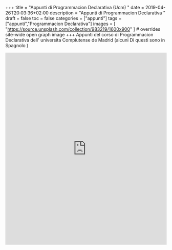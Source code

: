 +++
title = "Appunti di Programmacion Declarativa (Ucm) "
date = 2019-04-26T20:03:36+02:00
description = "Appunti di Programmacion Declarativa "
draft = false
toc = false
categories = ["appunti"]
tags = ["appunti","Programmacion Declarativa"]
images = [
  "https://source.unsplash.com/collection/983219/1600x900"
] # overrides site-wide open graph image
+++
Appunti del corso di Programmacion Declarativa dell' universita  Complutense de Madrid (alcuni Di questi sono in Spagnolo )

<iframe src="https://drive.google.com/embeddedfolderview?id=1JUnFIqjE-IhakhPfXwkdXwRHViNCTZ6R#grid" style="width:100%; height:600px; border:0;"></iframe>




